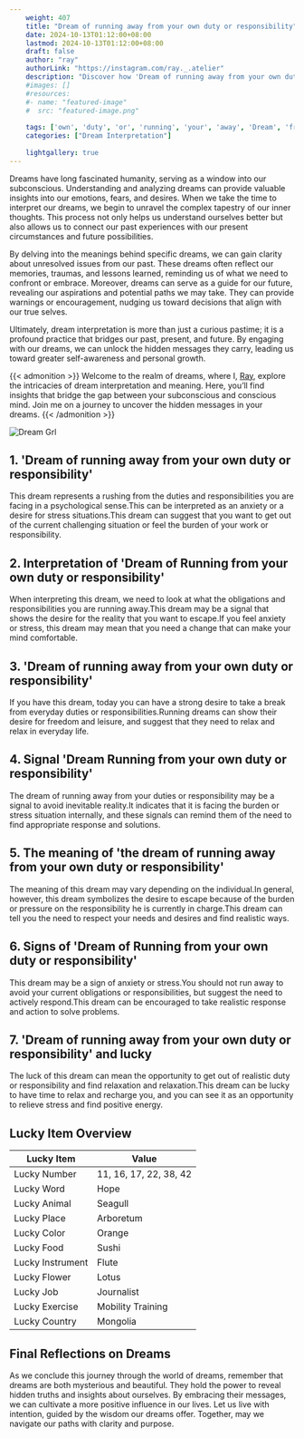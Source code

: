 ```yaml
---
    weight: 407
    title: "Dream of running away from your own duty or responsibility"  # Assuming 'title' column exists
    date: 2024-10-13T01:12:00+08:00
    lastmod: 2024-10-13T01:12:00+08:00
    draft: false
    author: "ray"
    authorLink: "https://instagram.com/ray._.atelier"
    description: "Discover how 'Dream of running away from your own duty or responsibility' can interpret your future and uncover its significant meanings in your life."
    #images: []
    #resources:
    #- name: "featured-image"
    #  src: "featured-image.png"
    
    tags: ['own', 'duty', 'or', 'running', 'your', 'away', 'Dream', 'from', 'of', 'responsibility']
    categories: ["Dream Interpretation"]
    
    lightgallery: true
---
```

    
Dreams have long fascinated humanity, serving as a window into our subconscious. Understanding and analyzing dreams can provide valuable insights into our emotions, fears, and desires. When we take the time to interpret our dreams, we begin to unravel the complex tapestry of our inner thoughts. This process not only helps us understand ourselves better but also allows us to connect our past experiences with our present circumstances and future possibilities.

By delving into the meanings behind specific dreams, we can gain clarity about unresolved issues from our past. These dreams often reflect our memories, traumas, and lessons learned, reminding us of what we need to confront or embrace. Moreover, dreams can serve as a guide for our future, revealing our aspirations and potential paths we may take. They can provide warnings or encouragement, nudging us toward decisions that align with our true selves.

Ultimately, dream interpretation is more than just a curious pastime; it is a profound practice that bridges our past, present, and future. By engaging with our dreams, we can unlock the hidden messages they carry, leading us toward greater self-awareness and personal growth.

{{< admonition >}}
Welcome to the realm of dreams, where I, [Ray](https://instagram.com/ray._.atelier), explore the intricacies of dream interpretation and meaning. Here, you’ll find insights that bridge the gap between your subconscious and conscious mind. Join me on a journey to uncover the hidden messages in your dreams.
{{< /admonition >}}

![Dream Grl](https://cdn.pixabay.com/photo/2017/11/02/03/35/gothic-2910057_1280.jpg "Dream Grl")

## 1. 'Dream of running away from your own duty or responsibility'
This dream represents a rushing from the duties and responsibilities you are facing in a psychological sense.This can be interpreted as an anxiety or a desire for stress situations.This dream can suggest that you want to get out of the current challenging situation or feel the burden of your work or responsibility.

## 2. Interpretation of 'Dream of Running from your own duty or responsibility'
When interpreting this dream, we need to look at what the obligations and responsibilities you are running away.This dream may be a signal that shows the desire for the reality that you want to escape.If you feel anxiety or stress, this dream may mean that you need a change that can make your mind comfortable.

## 3. 'Dream of running away from your own duty or responsibility'
If you have this dream, today you can have a strong desire to take a break from everyday duties or responsibilities.Running dreams can show their desire for freedom and leisure, and suggest that they need to relax and relax in everyday life.

## 4. Signal 'Dream Running from your own duty or responsibility'
The dream of running away from your duties or responsibility may be a signal to avoid inevitable reality.It indicates that it is facing the burden or stress situation internally, and these signals can remind them of the need to find appropriate response and solutions.

## 5. The meaning of 'the dream of running away from your own duty or responsibility'
The meaning of this dream may vary depending on the individual.In general, however, this dream symbolizes the desire to escape because of the burden or pressure on the responsibility he is currently in charge.This dream can tell you the need to respect your needs and desires and find realistic ways.

## 6. Signs of 'Dream of Running from your own duty or responsibility'
This dream may be a sign of anxiety or stress.You should not run away to avoid your current obligations or responsibilities, but suggest the need to actively respond.This dream can be encouraged to take realistic response and action to solve problems.

## 7. 'Dream of running away from your own duty or responsibility' and lucky
The luck of this dream can mean the opportunity to get out of realistic duty or responsibility and find relaxation and relaxation.This dream can be lucky to have time to relax and recharge you, and you can see it as an opportunity to relieve stress and find positive energy.

## Lucky Item Overview
| Lucky Item          | Value              |
|---------------|--------------------|
| Lucky Number        | 11, 16, 17, 22, 38, 42  |
| Lucky Word          | Hope |
| Lucky Animal        | Seagull |
| Lucky Place         | Arboretum     |
| Lucky Color         | Orange     |
| Lucky Food          | Sushi      |
| Lucky Instrument    | Flute |
| Lucky Flower        | Lotus    |
| Lucky Job           | Journalist       |
| Lucky Exercise      | Mobility Training  |
| Lucky Country       | Mongolia    |


##  Final Reflections on Dreams

As we conclude this journey through the world of dreams, remember that dreams are both mysterious and beautiful. They hold the power to reveal hidden truths and insights about ourselves. By embracing their messages, we can cultivate a more positive influence in our lives. Let us live with intention, guided by the wisdom our dreams offer. Together, may we navigate our paths with clarity and purpose.
